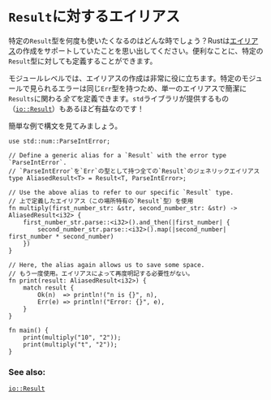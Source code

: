 <!--
# aliases for `Result`
-->
# `Result`に対するエイリアス

<!--
How about when we want to reuse a specific `Result` type many times?
Recall that Rust allows us to create [aliases][typealias]. Conveniently,
we can define one for the specific `Result` in question.
-->
特定の`Result`型を何度も使いたくなるのはどんな時でしょう？Rustは[エイリアス][typealias]の作成をサポートしていたことを思い出してください。便利なことに、特定の`Result`型に対しても定義することができます。

<!--
At a module level, creating aliases can be particularly helpful. Errors
found in a specific module often have the same `Err` type, so a single alias
can succinctly define *all* associated `Results`. This is so useful that the
`std` library even supplies one: [`io::Result`][io_result]!
-->
モジュールレベルでは、エイリアスの作成は非常に役に立ちます。特定のモジュールで見られるエラーは同じ`Err`型を持つため、単一のエイリアスで簡潔に`Results`に関わる*全て*を定義できます。`std`ライブラリが提供するもの（[`io::Result`][io_result]）もあるほど有益なのです！

<!--
Here's a quick example to show off the syntax:
-->
簡単な例で構文を見てみましょう。

```rust,editable
use std::num::ParseIntError;

// Define a generic alias for a `Result` with the error type `ParseIntError`.
// `ParseIntError`を`Err`の型として持つ全ての`Result`のジェネリックエイリアス
type AliasedResult<T> = Result<T, ParseIntError>;

// Use the above alias to refer to our specific `Result` type.
// 上で定義したエイリアス（この場所特有の`Result`型）を使用
fn multiply(first_number_str: &str, second_number_str: &str) -> AliasedResult<i32> {
    first_number_str.parse::<i32>().and_then(|first_number| {
        second_number_str.parse::<i32>().map(|second_number| first_number * second_number)
    })
}

// Here, the alias again allows us to save some space.
// もう一度使用。エイリアスによって再度明記する必要性がない。
fn print(result: AliasedResult<i32>) {
    match result {
        Ok(n)  => println!("n is {}", n),
        Err(e) => println!("Error: {}", e),
    }
}

fn main() {
    print(multiply("10", "2"));
    print(multiply("t", "2"));
}
```

### See also:

[`io::Result`][io_result]

[typealias]: ../../types/alias.md
[io_result]: https://doc.rust-lang.org/std/io/type.Result.html
